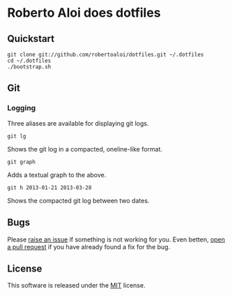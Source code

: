 # Roberto Aloi does dotfiles

## Quickstart

```
git clone git://github.com/robertoaloi/dotfiles.git ~/.dotfiles
cd ~/.dotfiles
./bootstrap.sh
```

## Git

### Logging

Three aliases are available for displaying git logs.

```
git lg
```

Shows the git log in a compacted, oneline-like format.

```
git graph
```

Adds a textual graph to the above.

```
git h 2013-01-21 2013-03-28
```

Shows the compacted git log between two dates.

## Bugs

Please [raise an issue](https://github.com/robertoaloi/dotfiles/issues) if something is not working for you. Even betten, [open a pull request](https://help.github.com/articles/using-pull-requests) if you have already found a fix for the bug.

## License

This software is released under the [MIT](http://www.tldrlegal.com/license/mit-license) license.
